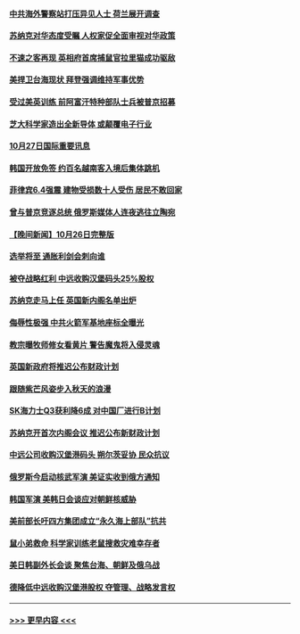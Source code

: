 #### [中共海外警察站打压异见人士 荷兰展开调查](../pages/prog202/a103561379.md?t=10280050) 
#### [苏纳克对华态度受瞩 人权家促全面审视对华政策](../pages/prog202/a103561355.md?t=10280050) 
#### [不速之客再现 英相府首席捕鼠官拉里猫成功驱敌](../pages/prog202/a103561267.md?t=10280050) 
#### [美捍卫台海现状 拜登强调维持军事优势](../pages/prog202/a103561332.md?t=10280050) 
#### [受过美英训练 前阿富汗特种部队士兵被普京招募](../pages/prog202/a103561246.md?t=10280050) 
#### [芝大科学家造出全新导体 或颠覆电子行业](../pages/prog202/a103561257.md?t=10280050) 
#### [10月27日国际重要讯息](../pages/prog202/a103561216.md?t=10280050) 
#### [韩国开放免签 约百名越南客入境后集体跳机](../pages/prog202/a103561187.md?t=10280050) 
#### [菲律宾6.4强震 建物受损数十人受伤 居民不敢回家](../pages/prog202/a103561131.md?t=10280050) 
#### [曾与普京竞逐总统 俄罗斯媒体人连夜逃往立陶宛](../pages/prog202/a103561097.md?t=10280050) 
#### [【晚间新闻】10月26日完整版](../pages/prog202/a103560964.md?t=10280050) 
#### [选举将至 通胀利剑会刺向谁](../pages/prog202/a103560843.md?t=10280050) 
#### [被夺战略红利 中远收购汉堡码头25%股权](../pages/prog202/a103560835.md?t=10280050) 
#### [苏纳克走马上任 英国新内阁名单出炉](../pages/prog202/a103560833.md?t=10280050) 
#### [侮辱性极强 中共火箭军基地座标全曝光](../pages/prog202/a103560841.md?t=10280050) 
#### [教宗曝牧师修女看黄片 警告魔鬼将入侵灵魂](../pages/prog202/a103560714.md?t=10280050) 
#### [英国新政府将推迟公布财政计划](../pages/prog202/a103560626.md?t=10280050) 
#### [跟随紫芒风姿步入秋天的浪漫](../pages/prog202/a103560614.md?t=10280050) 
#### [SK海力士Q3获利降6成 对中国厂进行B计划](../pages/prog202/a103560602.md?t=10280050) 
#### [苏纳克开首次内阁会议 推迟公布新财政计划](../pages/prog202/a103560608.md?t=10280050) 
#### [中远公司收购汉堡港码头 朔尔茨妥协 民众抗议](../pages/prog202/a103560600.md?t=10280050) 
#### [俄罗斯今启动核武军演 美证实收到俄方通知](../pages/prog202/a103560596.md?t=10280050) 
#### [韩国军演 美韩日会谈应对朝鲜核威胁](../pages/prog202/a103560598.md?t=10280050) 
#### [美前部长吁四方集团成立“永久海上部队”抗共](../pages/prog202/a103560452.md?t=10280050) 
#### [鼠小弟救命 科学家训练老鼠搜救灾难幸存者](../pages/prog202/a103560342.md?t=10280050) 
#### [美日韩副外长会谈 聚焦台海、朝鲜及俄乌战](../pages/prog202/a103560437.md?t=10280050) 
#### [德降低中远收购汉堡港股权 夺管理、战略发言权](../pages/prog202/a103560408.md?t=10280050) 

----
#### [ >>> 更早内容 <<< ](../indexes/prog202-earlier.md)
